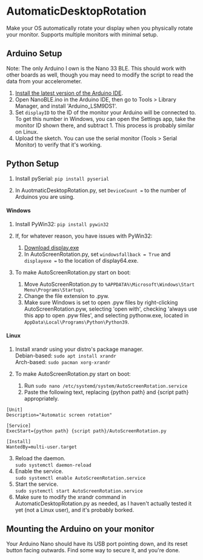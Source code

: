 # AutomaticDesktopRotation
Make your OS automatically rotate your display when you physically rotate your monitor. Supports multiple monitors with minimal setup.
## Arduino Setup
Note: The only Arduino I own is the Nano 33 BLE. This should work with other boards as well, though you may need to modify the script to read the data from your accelerometer. 

1. [Install the latest version of the Arduino IDE](https://www.arduino.cc/en/software).
2. Open NanoBLE.ino in the Arduino IDE, then go to Tools > Library Manager, and install 'Arduino_LSM9DS1'.
3. Set ```displayID``` to the ID of the monitor your Arduino will be connected to. To get this number in Windows, you can open the Settings app, take the monitor ID shown there, and subtract 1. This process is probably similar on Linux.
4. Upload the sketch. You can use the serial monitor (Tools > Serial Monitor) to verify that it's working.

## Python Setup

1. Install pySerial: ```pip install pyserial```<br>

2. In AuotmaticDesktopRotation.py, set ```DeviceCount =``` to the number of Arduinos you are using.
#### Windows
1. Install PyWin32: ```pip install pywin32```

2. If, for whatever reason, you have issues with PyWin32:
   1. [Download display.exe](http://noeld.com/programs.asp?cat=misc#display)
   2. In AutoScreenRotation.py, set ```windowsfallback = True``` and ```displayexe =``` to the location of display64.exe.

3. To make AutoScreenRotation.py start on boot: 
    1. Move AutoScreenRotation.py to ```%APPDATA%\Microsoft\Windows\Start Menu\Programs\Startup\```
    2. Change the file extension to .pyw. 
    3. Make sure Windows is set to open .pyw files by right-clicking AutoScreenRotation.pyw, selecting 'open with', checking 'always use this app to open .pyw files', and selecting pythonw.exe, located in ```AppData\Local\Programs\Python\Python39```. 
    

#### Linux
1. Install xrandr using your distro's package manager.<br>
Debian-based: ```sudo apt install xrandr```<br>
Arch-based: ```sudo pacman xorg-xrandr```


2. To make AutoScreenRotation.py start on boot:<br>
    1. Run ```sudo nano /etc/systemd/system/AutoScreenRotation.service```
    2. Paste the following text, replacing {python path} and {script path} appropriately.
```
[Unit]
Description="Automatic screen rotation"

[Service]
ExecStart={python path} {script path}/AutoScreenRotation.py

[Install]
WantedBy=multi-user.target
```
3. Reload the daemon.<br>
```sudo systemctl daemon-reload```<br>
4. Enable the service.<br>
```sudo systemctl enable AutoScreenRotation.service```<br>
5. Start the service.<br>
```sudo systemctl start AutoScreenRotation.service```<br>
4. Make sure to modify the xrandr command in AutomaticDesktopRotation.py as needed, as I haven't actually tested it yet (not a Linux user), and it's probably borked.

## Mounting the Arduino on your monitor

Your Arduino Nano should have its USB port pointing down, and its reset button facing outwards. Find some way to secure it, and you're done. 
